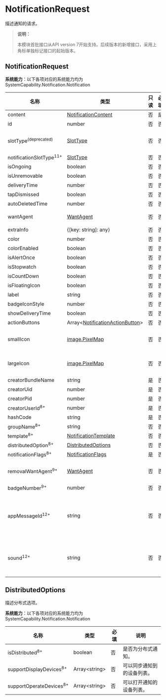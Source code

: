# NotificationRequest

描述通知的请求。

> **说明：**
>
> 本模块首批接口从API version 7开始支持。后续版本的新增接口，采用上角标单独标记接口的起始版本。

## NotificationRequest

**系统能力**：以下各项对应的系统能力均为SystemCapability.Notification.Notification

| 名称                            | 类型                                                    |  只读 | 必填 | 说明                                                                    |
|-------------------------------| -------------------------------------------------------- | ----- | --- |-----------------------------------------------------------------------|
| content                       | [NotificationContent](js-apis-inner-notification-notificationContent.md#notificationcontent)   |   否  | 是  | 通知内容。                                                                 |
| id                            | number                                                   |   否  | 否  | 通知ID。                                                                 |
| slotType<sup>(deprecated)</sup> | [SlotType](js-apis-notificationManager.md#slottype)    |   否  | 否  | 通道类型。<br>从API version 11开始不再维护，建议使用notificationSlotType代替。                        |
| notificationSlotType<sup>11+</sup> | [SlotType](js-apis-notificationManager.md#slottype) |   否  | 否  | 通道类型。                        |
| isOngoing                     | boolean                                                  |   否  | 否  | 是否进行时通知。                                                              |
| isUnremovable                 | boolean                                                  |   否  | 否  | 预留能力，暂不支持。  |
| deliveryTime                  | number                                                   |   否  | 否  | 通知发送时间。                                                               |
| tapDismissed                  | boolean                                                  |   否  | 否  | 通知是否自动清除。                                                             |
| autoDeletedTime               | number                                                   |   否  | 否  | 自动清除的时间。                                                              |
| wantAgent                     | [WantAgent](../apis-ability-kit/js-apis-wantAgent.md)            |   否  | 否  | WantAgent封装了应用的行为意图，点击通知时触发该行为。                                       |
| extraInfo                     | {[key: string]: any}                                     |   否  | 否  | 扩展参数。                                                                 |
| color                         | number                                                   |   否  | 否  | 通知背景颜色。预留能力，暂未支持。                                                     |
| colorEnabled                  | boolean                                                  |   否  | 否  | 通知背景颜色是否使能。预留能力，暂未支持。                                                 |
| isAlertOnce                   | boolean                                                  |   否  | 否  | 设置是否仅有一次此通知提醒。                                                        |
| isStopwatch                   | boolean                                                  |   否  | 否  | 是否显示已用时间。                                                             |
| isCountDown                   | boolean                                                  |   否  | 否  | 是否显示倒计时时间。                                                            |
| isFloatingIcon                | boolean                                                  |   否  | 否  | 是否显示状态栏图标。                                                            |
| label                         | string                                                   |   否  | 否  | 通知标签。                                                                 |
| badgeIconStyle                | number                                                   |   否  | 否  | 通知角标类型。预留能力，暂未支持。                                                     |
| showDeliveryTime              | boolean                                                  |   否  | 否  | 是否显示分发时间。                                                             |
| actionButtons                 | Array\<[NotificationActionButton](js-apis-inner-notification-notificationActionButton.md)\>             |   否  | 否  | 通知按钮，最多三个按钮。                                                          |
| smallIcon                     | [image.PixelMap](../apis-image-kit/js-apis-image.md#pixelmap7)             |   否  | 否  | 通知小图标。可选字段，图像像素的总字节数不超过100KB。实际显示效果依赖于设备能力和通知中心UI样式。                                                 |
| largeIcon                     | [image.PixelMap](../apis-image-kit/js-apis-image.md#pixelmap7)             |   否  | 否  | 通知大图标。可选字段，图像像素的总字节数不超过100KB。实际显示效果依赖于设备能力和通知中心UI样式。                                                 |
| creatorBundleName             | string                                                   |   是  | 否  | 创建通知的包名。                                                              |
| creatorUid                    | number                                                   |   是  | 否  | 创建通知的UID。                                                             |
| creatorPid                    | number                                                   |   是  | 否  | 创建通知的PID。                                                             |
| creatorUserId<sup>8+<sup>     | number                                                   |   是  | 否  | 创建通知的UserId。                                                          |
| hashCode                      | string                                                   |   是  | 否  | 通知唯一标识。                                                               |
| groupName<sup>8+<sup>         | string                                                   |   否  | 否  | 组通知名称。                                                                |
| template<sup>8+<sup>          | [NotificationTemplate](./js-apis-inner-notification-notificationTemplate.md) |   否  | 否  | 通知模板。                                                                 |
| distributedOption<sup>8+<sup> | [DistributedOptions](#distributedoptions)                |   否  | 否  | 分布式通知的选项。                                                             |
| notificationFlags<sup>8+<sup> | [NotificationFlags](js-apis-inner-notification-notificationFlags.md#notificationflags)                   |   是  | 否  | 获取NotificationFlags。                                                  |
| removalWantAgent<sup>9+<sup>  | [WantAgent](../apis-ability-kit/js-apis-wantAgent.md)            |   否  | 否  | 当移除通知时，通知将被重定向到的WantAgent实例。当前不支持跳转UIAbility，只支持发布公共事件及跳转系统Service能力（WantAgent的OperationType >= 3）。                                          |
| badgeNumber<sup>9+<sup>       | number                                                   |   否  | 否  | 应用程序图标上显示的通知数。                                                        |
| appMessageId<sup>12+<sup>       | string                                                   |   否  | 否  | 应用发送通知携带的唯一标识字段, 用于通知去重。如果同一应用通过本地和云端等不同途径发布携带相同appMessageId的通知，设备只展示一条消息，之后收到的重复通知会被静默去重，不展示、不提醒。去重标识仅在通知发布的24小时内有效，超过24小时或者设备重启失效。
| sound<sup>12+<sup>            | string                                                   |   否  | 否  | 应用通知自定义铃声，<!--RP1-->该字段需要由具有[ohos.permission.NOTIFICATION_AGENT_CONTROLLER](../../security/AccessToken/permissions-for-system-apps.md#ohospermissionnotification_agent_controller)权限的系统应用调用接口[notificationManager.setAdditionalConfig](./js-apis-notificationManager-sys.md#notificationmanagersetadditionalconfig12)进行配置生效<!--RP1End-->。                                                        |

## DistributedOptions

描述分布式选项。

**系统能力**：以下各项对应的系统能力均为SystemCapability.Notification.Notification

| 名称                   | 类型            | 必填 | 说明                               |
| ---------------------- | -------------- | ---- | ---------------------------------- |
| isDistributed<sup>8+<sup>          | boolean        | 否   | 是否为分布式通知。                   |
| supportDisplayDevices<sup>8+<sup>  | Array\<string> | 否   | 可以同步通知到的设备列表。            |
| supportOperateDevices<sup>8+<sup>  | Array\<string> | 否   | 可以打开通知的设备列表。              |
